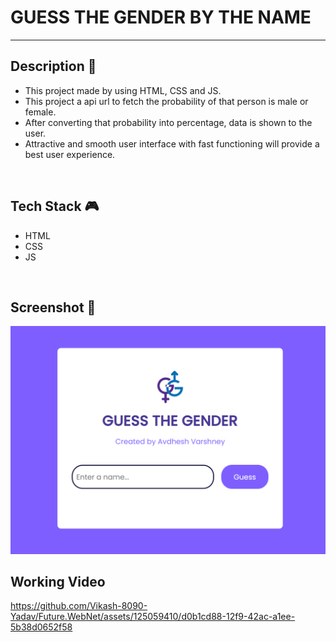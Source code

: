 # **GUESS THE GENDER BY THE NAME**
---


## **Description 📃** 
- This project made by using HTML, CSS and JS.
- This project a api url to fetch the probability of that person is male or female.
- After converting that probability into percentage, data is shown to the user.
- Attractive and smooth user interface with fast functioning will provide a best user experience.

<br>


## **Tech Stack 🎮**
- HTML
- CSS
- JS

<br>


## **Screenshot 📸**

![Guess The Gender](update.png)

## **Working Video** 
https://github.com/Vikash-8090-Yadav/Future.WebNet/assets/125059410/d0b1cd88-12f9-42ac-a1ee-5b38d0652f58

<br>

